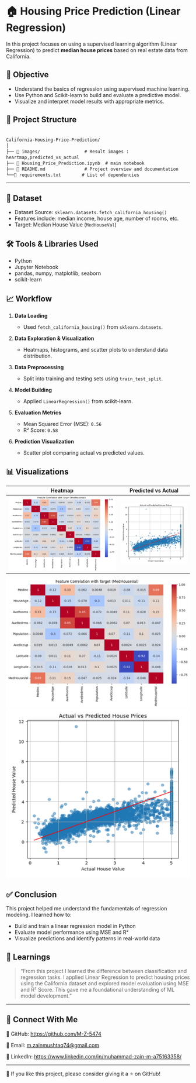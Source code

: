 # 🏠 Housing Price Prediction (Linear Regression)

In this project focuses on using a supervised learning algorithm (Linear Regression) to predict **median house prices** based on real estate data from California.

## 📌 Objective

- Understand the basics of regression using supervised machine learning.
- Use Python and Scikit-learn to build and evaluate a predictive model.
- Visualize and interpret model results with appropriate metrics.


## 📁 Project Structure

```

California-Housing-Price-Prediction/
│
├── 📁 images/                 # Result images : heartmap,predicted_vs_actual
├── 📄 Housing_Price_Prediction.ipynb  # main notebook
├── 📄 README.md               # Project overview and documentation
└──📄 requirements.txt        # List of dependencies

```
---

## 📁 Dataset

- Dataset Source: `sklearn.datasets.fetch_california_housing()`
- Features include: median income, house age, number of rooms, etc.
- Target: Median House Value (`MedHouseVal`)

## 🛠️ Tools & Libraries Used

- Python
- Jupyter Notebook
- pandas, numpy, matplotlib, seaborn
- scikit-learn

## 📈 Workflow

1. **Data Loading**  
   - Used `fetch_california_housing()` from `sklearn.datasets`.

2. **Data Exploration & Visualization**  
   - Heatmaps, histograms, and scatter plots to understand data distribution.

3. **Data Preprocessing**  
   - Split into training and testing sets using `train_test_split`.

4. **Model Building**  
   - Applied `LinearRegression()` from scikit-learn.

5. **Evaluation Metrics**  
   - Mean Squared Error (MSE): `0.56`
   - R² Score: `0.58`

6. **Prediction Visualization**  
   - Scatter plot comparing actual vs predicted values.

## 📊 Visualizations

| Heatmap | Predicted vs Actual |
|--------|---------------------|
| ![Heatmap](images/heatmap.png) | ![Scatter](images/predicted_vs_actual.png) |

![Heatmap](images/heatmap.png)
 ![Scatter](images/predicted_vs_actual.png) 

## ✅ Conclusion

This project helped me understand the fundamentals of regression modeling. I learned how to:
- Build and train a linear regression model in Python
- Evaluate model performance using MSE and R²
- Visualize predictions and identify patterns in real-world data


## 🧠 Learnings

> “From this project I learned the difference between classification and regression tasks. I applied Linear Regression to predict housing prices using the California dataset and explored model evaluation using MSE and R² Score. This gave me a foundational understanding of ML model development.”

---

## 🔗 Connect With Me

🔗 GitHub: https://github.com/M-Z-5474

📧 Email: m.zainmushtaq74@gmail.com

🔗 LinkedIn: https://www.linkedin.com/in/muhammad-zain-m-a75163358/
________________________________________
🌟 If you like this project, please consider giving it a ⭐ on GitHub!

